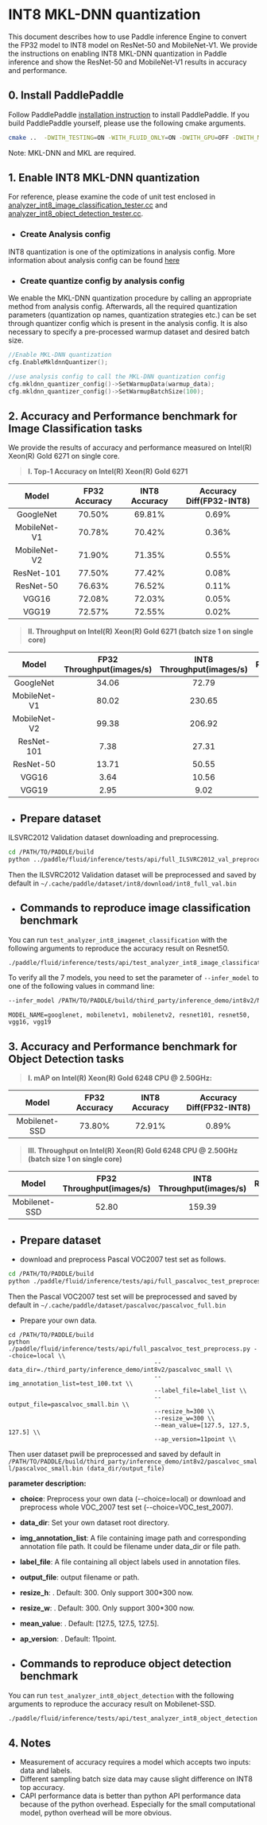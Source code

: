 # INT8 MKL-DNN quantization

This document describes how to use Paddle inference Engine to convert the FP32 model to INT8 model on ResNet-50 and MobileNet-V1. We provide the instructions on enabling INT8 MKL-DNN quantization in Paddle inference and show the ResNet-50 and MobileNet-V1 results in accuracy and performance.

## 0. Install PaddlePaddle

Follow PaddlePaddle [installation instruction](https://github.com/PaddlePaddle/models/tree/develop/fluid/PaddleCV/image_classification#installation) to install PaddlePaddle. If you build PaddlePaddle yourself, please use the following cmake arguments.

```bash
cmake ..  -DWITH_TESTING=ON -WITH_FLUID_ONLY=ON -DWITH_GPU=OFF -DWITH_MKL=ON -DWITH_MKLDNN=ON -DWITH_INFERENCE_API_TEST=ON -DON_INFER=ON

```

Note: MKL-DNN and MKL are required.

## 1. Enable INT8 MKL-DNN quantization

For reference, please examine the code of unit test enclosed in [analyzer_int8_image_classification_tester.cc](https://github.com/PaddlePaddle/Paddle/blob/develop/paddle/fluid/inference/tests/api/analyzer_int8_image_classification_tester.cc) and [analyzer_int8_object_detection_tester.cc](https://github.com/PaddlePaddle/Paddle/blob/develop/paddle/fluid/inference/tests/api/analyzer_int8_object_detection_tester.cc).

* ### Create Analysis config

INT8 quantization is one of the optimizations in analysis config. More information about analysis config can be found [here](https://github.com/PaddlePaddle/FluidDoc/blob/develop/doc/fluid/advanced_usage/deploy/inference/native_infer_en.md#upgrade-performance-based-on-contribanalysisconfig-prerelease)

* ### Create quantize config by analysis config

We enable the MKL-DNN quantization procedure by calling an appropriate method from analysis config. Afterwards, all the required quantization parameters (quantization op names, quantization strategies etc.) can be set through quantizer config which is present in the analysis config. It is also necessary to specify a pre-processed warmup dataset and desired batch size.

```cpp
//Enable MKL-DNN quantization
cfg.EnableMkldnnQuantizer();

//use analysis config to call the MKL-DNN quantization config
cfg.mkldnn_quantizer_config()->SetWarmupData(warmup_data);
cfg.mkldnn_quantizer_config()->SetWarmupBatchSize(100);
```

## 2. Accuracy and Performance benchmark for Image Classification tasks

We provide the results of accuracy and performance measured on Intel(R) Xeon(R) Gold 6271 on single core.

>**I. Top-1 Accuracy on Intel(R) Xeon(R) Gold 6271**

| Model        | FP32 Accuracy   | INT8 Accuracy   | Accuracy Diff(FP32-INT8)   |
| :----------: | :-------------: | :------------:  | :--------------:           |
| GoogleNet    |  70.50%         |  69.81%         |   0.69%                    |
| MobileNet-V1 |  70.78%         |  70.42%         |   0.36%                    |
| MobileNet-V2 |  71.90%         |  71.35%         |   0.55%                    |
| ResNet-101   |  77.50%         |  77.42%         |   0.08%                    |
| ResNet-50    |  76.63%         |  76.52%         |   0.11%                    |
| VGG16        |  72.08%         |  72.03%         |   0.05%                    |
| VGG19        |  72.57%         |  72.55%         |   0.02%                    |

>**II. Throughput on Intel(R) Xeon(R) Gold 6271 (batch size 1 on single core)**

| Model        | FP32 Throughput(images/s)  | INT8 Throughput(images/s) | Ratio(INT8/FP32)|
| :-----------:| :------------:             | :------------:            | :------------:  |
| GoogleNet    |    34.06                   |    72.79                  |   2.14          |
| MobileNet-V1 |    80.02                   |   230.65                  |   2.88          |
| MobileNet-V2 |    99.38                   |   206.92                  |   2.08          |
| ResNet-101   |     7.38                   |    27.31                  |   3.70          |
| ResNet-50    |    13.71                   |    50.55                  |   3.69          |
| VGG16        |     3.64                   |    10.56                  |   2.90          |
| VGG19        |     2.95                   |     9.02                  |   3.05          |


* ## Prepare dataset

ILSVRC2012 Validation dataset downloading and preprocessing.

```bash
cd /PATH/TO/PADDLE/build
python ../paddle/fluid/inference/tests/api/full_ILSVRC2012_val_preprocess.py
```

Then the ILSVRC2012 Validation dataset will be preprocessed and saved by default in `~/.cache/paddle/dataset/int8/download/int8_full_val.bin`

* ## Commands to reproduce image classification benchmark

You can run `test_analyzer_int8_imagenet_classification` with the following arguments to reproduce the accuracy result on Resnet50.

```bash
./paddle/fluid/inference/tests/api/test_analyzer_int8_image_classification --infer_model=third_party/inference_demo/int8v2/resnet50/model --infer_data=$HOME/.cache/paddle/dataset/int8/download/int8_full_val.bin --batch_size=1 --paddle_num_threads=1
```

To verify all the 7 models, you need to set the parameter of `--infer_model` to one of the following values in command line:

```bash
--infer_model /PATH/TO/PADDLE/build/third_party/inference_demo/int8v2/MODEL_NAME/model
```

```text
MODEL_NAME=googlenet, mobilenetv1, mobilenetv2, resnet101, resnet50, vgg16, vgg19
```

## 3. Accuracy and Performance benchmark for Object Detection tasks

>**I. mAP on Intel(R) Xeon(R) Gold 6248 CPU @ 2.50GHz:**

| Model        | FP32 Accuracy   | INT8 Accuracy   | Accuracy Diff(FP32-INT8)   |
| :----------: | :-------------: | :------------:  | :--------------:           |
| Mobilenet-SSD|  73.80%         |  72.91%         |   0.89%                    |

>**III. Throughput on Intel(R) Xeon(R) Gold 6248 CPU @ 2.50GHz (batch size 1 on single core)**

| Model        | FP32 Throughput(images/s)  | INT8 Throughput(images/s) | Ratio(INT8/FP32)|
| :-----------:| :------------:             | :------------:            | :------------:  |
| Mobilenet-SSD    |    52.80                 |    159.39                  |     3.02       |


* ## Prepare dataset

* download and preprocess Pascal VOC2007 test set as follows.

```bash
cd /PATH/TO/PADDLE/build
python ./paddle/fluid/inference/tests/api/full_pascalvoc_test_preprocess.py --choice=VOC_test_2007 \\
```

Then the Pascal VOC2007 test set will be preprocessed and saved by default in `~/.cache/paddle/dataset/pascalvoc/pascalvoc_full.bin`

* Prepare your own data.

```
cd /PATH/TO/PADDLE/build
python ./paddle/fluid/inference/tests/api/full_pascalvoc_test_preprocess.py --choice=local \\
                                         --data_dir=./third_party/inference_demo/int8v2/pascalvoc_small \\
                                         --img_annotation_list=test_100.txt \\
                                         --label_file=label_list \\
                                         --output_file=pascalvoc_small.bin \\
                                         --resize_h=300 \\
                                         --resize_w=300 \\
                                         --mean_value=[127.5, 127.5, 127.5] \\
                                         --ap_version=11point \\
```
Then user dataset pwill be preprocessed and saved by default in `/PATH/TO/PADDLE/build/third_party/inference_demo/int8v2/pascalvoc_small/pascalvoc_small.bin (data_dir/output_file)`

**parameter description:**
* **choice**: Preprocess your own data (--choice=local) or download and preprocess whole VOC_2007 test set (--choice=VOC_test_2007).
* **data_dir**: Set your own dataset root directory.
* **img_annotation_list**: A file containing image path and corresponding annotation file path. It could be filename under data_dir or file path.
* **label_file**: A file containing all object labels used in annotation files.
* **output_file**: output filename or path.
* **resize_h**: . Default: 300. Only support 300*300 now.
* **resize_w**: . Default: 300. Only support 300*300 now.
* **mean_value**: . Default: [127.5, 127.5, 127.5].
* **ap_version**: . Default: 11point.

* ## Commands to reproduce object detection benchmark

You can run `test_analyzer_int8_object_detection` with the following arguments to reproduce the accuracy result on Mobilenet-SSD.

```bash
./paddle/fluid/inference/tests/api/test_analyzer_int8_object_detection --infer_model=third_party/inference_demo/int8v2/mobilenet-ssd/model --infer_data=$HOME/.cache/paddle/dataset/pascalvoc/pascalvoc_full.bin --warmup_batch_size=10 --batch_size=100 --paddle_num_threads=1
```

## 4. Notes

* Measurement of accuracy requires a model which accepts two inputs: data and labels.
* Different sampling batch size data may cause slight difference on INT8 top accuracy.
* CAPI performance data is better than python API performance data because of the python overhead. Especially for the small computational model, python overhead will be more obvious.

<!-- ## 3. Commands to reproduce the above accuracy and performance benchmark -->

